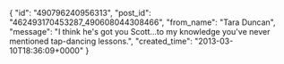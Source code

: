  {
   "id": "490796240956313",
   "post_id": "462493170453287_490608044308466",
   "from_name": "Tara Duncan",
   "message": "I think he's got you Scott...to my knowledge you've never mentioned tap-dancing lessons.",
   "created_time": "2013-03-10T18:36:09+0000"
 }
